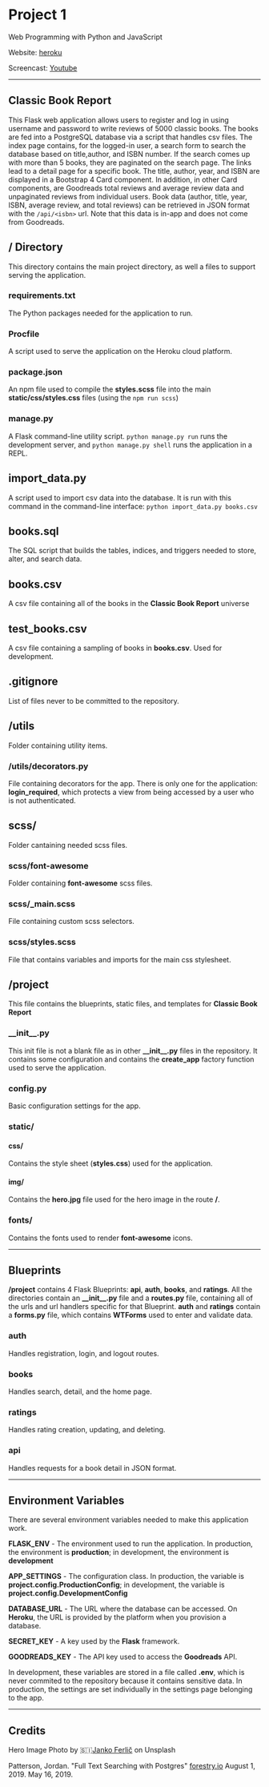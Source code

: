 # Project 1

Web Programming with Python and JavaScript

Website: [heroku](https://classic-book-report.herokuapp.com)

Screencast: [Youtube](https://youtu.be/-GZP9YNyXZQ)

---

## Classic Book Report

This Flask web application allows users to register and log in using username and password to write reviews of 5000 classic books.
The books are fed into a PostgreSQL database via a script that handles csv files. The index page contains, for the logged-in user, a search form to search the database based on title,author, and ISBN number. If the search comes up with more than 5 books, they are paginated on the search page. The links lead to a detail page for a specific book. The title, author, year, and ISBN are displayed in a Bootstrap 4 Card component. In addition, in other Card components, are Goodreads total reviews and average review data and unpaginated reviews from individual users. Book data (author, title, year, ISBN, average review, and total reviews) can be retrieved in JSON format with the `/api/<isbn>` url. Note that this data is in-app and does not come from Goodreads.

## / Directory

This directory contains the main project directory, as well a files to support serving the application.

### requirements.txt

The Python packages needed for the application to run.

### Procfile

A script used to serve the application on the Heroku cloud platform.

### package.json

An npm file used to compile the **styles.scss** file into the main **static/css/styles.css** files (using the `npm run scss`)

### manage.py

A Flask command-line utility script. `python manage.py run` runs the development server, and `python manage.py shell` runs the application in a REPL.

## import_data.py

A script used to import csv data into the database. It is run with this command in the command-line interface: `python import_data.py books.csv`

## books.sql

The SQL script that builds the tables, indices, and triggers needed to store, alter, and search data.

## books.csv

A csv file containing all of the books in the **Classic Book Report** universe

## test_books.csv

A csv file containing a sampling of books in **books.csv**. Used for development.

## .gitignore

List of files never to be committed to the repository.

## /utils

Folder containing utility items.

### /utils/decorators.py

File containing decorators for the app. There is only one for the application: **login_required**, which protects a view from being accessed by a user who is not authenticated.

## scss/

Folder cantaining needed scss files.

### scss/font-awesome

Folder containing **font-awesome** scss files.

### scss/\_main.scss

File containing custom scss selectors.

### scss/styles.scss

File that contains variables and imports for the main css stylesheet.

## /project

This file contains the blueprints, static files, and templates for **Classic Book Report**

### \_\_init\_\_.py

This init file is not a blank file as in other **\_\_init\_\_\.py** files in the repository. It contains some configuration and contains the **create_app** factory function used to serve the application.

### config.py

Basic configuration settings for the app.

### static/

#### css/

Contains the style sheet (**styles.css**) used for the application.

#### img/

Contains the **hero.jpg** file used for the hero image in the route **/**.

### fonts/

Contains the fonts used to render **font-awesome** icons.

---

## Blueprints

**/project** contains 4 Flask Blueprints: **api**, **auth**, **books**, and **ratings**.
All the directories contain an **\_\_init\_\_.py** file and a **routes.py** file, containing all of the urls and url handlers specific for that Blueprint. **auth** and **ratings** contain a **forms.py** file, which contains **WTForms** used to enter and validate data.

### auth

Handles registration, login, and logout routes.

### books

Handles search, detail, and the home page.

### ratings

Handles rating creation, updating, and deleting.

### api

Handles requests for a book detail in JSON format.

---

## Environment Variables

There are several environment variables needed to make this application work.

**FLASK_ENV** - The environment used to run the application. In production, the environment is **production**; in development, the environment is **development**

**APP_SETTINGS** - The configuration class. In production, the variable is **project.config.ProductionConfig**; in development, the variable is **project.config.DevelopmentConfig**

**DATABASE_URL** - The URL where the database can be accessed. On **Heroku**, the URL is provided by the platform when you provision a database.

**SECRET_KEY** - A key used by the **Flask** framework.

**GOODREADS_KEY** - The API key used to access the **Goodreads** API.

In development, these variables are stored in a file called **.env**, which is never commited to the repository because it contains sensitive data. In production, the settings are set individually in the settings page belonging to the app.

---

## Credits

Hero Image Photo by 🇸🇮[Janko Ferlič](https://unsplash.com/@itfeelslikefilm?utm_source=unsplash&utm_medium=referral&utm_content=creditCopyText) on Unsplash

Patterson, Jordan. "Full Text Searching with Postgres" [forestry.io](https://forestry.io/blog/full-text-searching-with-postgres/) August 1, 2019. May 16, 2019.
